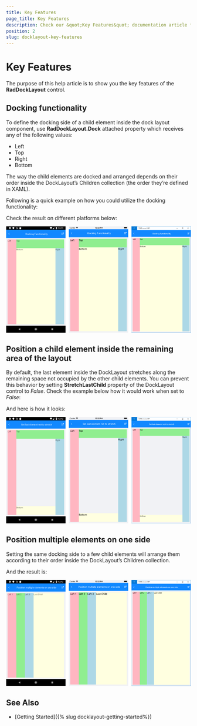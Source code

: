 ```yaml
---
title: Key Features
page_title: Key Features
description: Check our &quot;Key Features&quot; documentation article for Telerik DockLayout for Xamarin control.
position: 2
slug: docklayout-key-features
---
```


# Key Features

The purpose of this help article is to show you the key features of the **RadDockLayout** control. 

## Docking functionality

To define the docking side of a child element inside the dock layout component, use **RadDockLayout.Dock** attached property which receives any of the following values:

* Left
* Top
* Right
* Bottom

The way the child elements are docked and arranged depends on their order inside the DockLayout’s Children collection (the order they’re defined in XAML).

Following is a quick example on how you could utilize the docking functionality:

<snippet id='docklayout-docking-feature' />

Check the result on different platforms below:

![RadDockLayout Docking](images/docklayout_docking_feature.png)

## Position a child element inside the remaining area of the layout

By default, the last element inside the DockLayout stretches along the remaining space not occupied by the other child elements. You can prevent this behavior by setting **StretchLastChild** property of the DockLayout control to *False*. Check the example below how it would work when set to *False*:

<snippet id='docklayout-position-lastelement'/>

And here is how it looks:

![RadDockLayout Positioning](images/docklayout_positionlast.png)

## Position multiple elements on one side

Setting the same docking side to a few child elements will arrange them according to their order inside the DockLayout’s Children collection.  

<snippet id='docklayout-position-elementsoneside'/>

And the result is:

![RadDockLayout Elements on one side](images/docklayout_positiononeside.png)

## See Also

- [Getting Started]({% slug docklayout-getting-started%})
